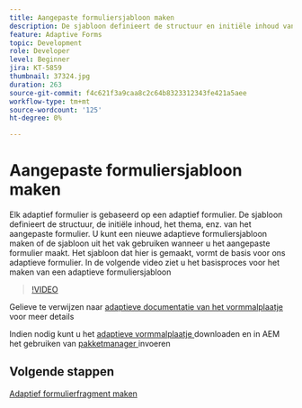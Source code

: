 ```yaml
---
title: Aangepaste formuliersjabloon maken
description: De sjabloon definieert de structuur en initiële inhoud van het adaptieve formulier.
feature: Adaptive Forms
topic: Development
role: Developer
level: Beginner
jira: KT-5859
thumbnail: 37324.jpg
duration: 263
source-git-commit: f4c621f3a9caa8c2c64b8323312343fe421a5aee
workflow-type: tm+mt
source-wordcount: '125'
ht-degree: 0%

---
```



# Aangepaste formuliersjabloon maken

Elk adaptief formulier is gebaseerd op een adaptief formulier. De sjabloon definieert de structuur, de initiële inhoud, het thema, enz. van het aangepaste formulier. U kunt een nieuwe adaptieve formuliersjabloon maken of de sjabloon uit het vak gebruiken wanneer u het aangepaste formulier maakt.
Het sjabloon dat hier is gemaakt, vormt de basis voor ons adaptieve formulier.
In de volgende video ziet u het basisproces voor het maken van een adaptieve formuliersjabloon

>[!VIDEO](https://video.tv.adobe.com/v/37324?quality=12&learn=on)

Gelieve te verwijzen naar [ adaptieve documentatie van het vormmalplaatje ](https://experienceleague.adobe.com/docs/experience-manager-65/forms/adaptive-forms-advanced-authoring/template-editor.html) voor meer details

Indien nodig kunt u het [ adaptieve vormmalplaatje ](assets/peak-application-template.zip) downloaden en in AEM het gebruiken van [ pakketmanager ](http://localhost:4502/crx/packmgr/index.jsp) invoeren


## Volgende stappen

[Adaptief formulierfragment maken](./create-form-fragment.md)


